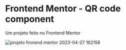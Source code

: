 # Frontend Mentor - QR code component

Um projeto feito no Frontend Mentor

![projeto fronend mentor 2023-04-27 162158](https://user-images.githubusercontent.com/100029209/234970075-1f520cc6-9342-49a9-878f-8869ff2791bd.png)

